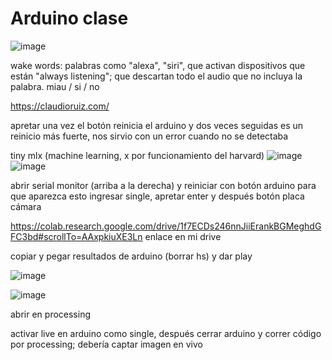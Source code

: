 # Arduino clase

![image](https://github.com/maite31/audiv027-2023-2/assets/85259640/3a197250-2093-4ccd-a0df-a4b491e3ce7e)

wake words: palabras como "alexa", "siri", que activan dispositivos que están "always listening"; que descartan todo el audio que no incluya la palabra.
miau / si / no

https://claudioruiz.com/ 

apretar una vez el botón reinicia el arduino y dos veces seguidas es un reinicio más fuerte, nos sirvio con un error cuando no se detectaba

tiny mlx (machine learning, x por funcionamiento del harvard)
![image](https://github.com/maite31/audiv027-2023-2/assets/85259640/b817080a-1022-46a1-b291-c230120aca9a)
![image](https://github.com/maite31/audiv027-2023-2/assets/85259640/49df3ab2-a6cf-42a8-91c9-2fb0c8f9734c)

abrir serial monitor (arriba a la derecha) y reiniciar con botón arduino para que aparezca esto
ingresar single, apretar enter y después botón placa cámara

https://colab.research.google.com/drive/1f7ECDs246nnJiiErankBGMeghdGFC3bd#scrollTo=AAxpkiuXE3Ln
enlace en mi drive

copiar y pegar resultados de arduino (borrar hs) y dar play

![image](https://github.com/maite31/audiv027-2023-2/assets/85259640/d7c0b7a5-2422-4312-ab06-d91c857ab2aa)

![image](https://github.com/maite31/audiv027-2023-2/assets/85259640/63210e25-83bd-4f26-a797-81e06a68607d)

abrir en processing

activar live en arduino como single, después cerrar arduino y correr código por processing; debería captar imagen en vivo
